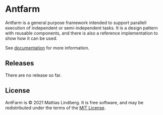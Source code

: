 # Antfarm
Antfarm is a general purpose framework intended to support parallell execution of independent or semi-independent tasks. 
It is a design pattern with reusable components, and there is also a reference implementation to show how it can be used.

See [documentation](/docs) for more information.

## Releases
There are no release so far.

## License
AntFarm is © 2021 Mattias Lindberg. It is free software, and may be redistributed under the terms of the [MIT License](/LICENSE).